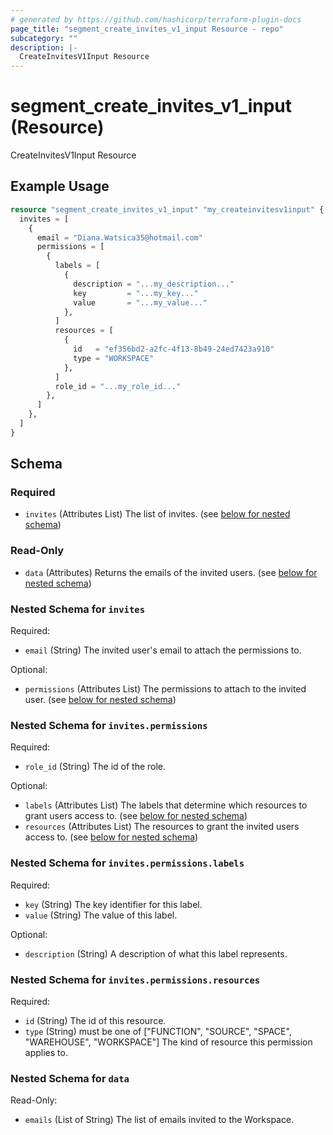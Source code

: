 ```yaml
---
# generated by https://github.com/hashicorp/terraform-plugin-docs
page_title: "segment_create_invites_v1_input Resource - repo"
subcategory: ""
description: |-
  CreateInvitesV1Input Resource
---
```


# segment_create_invites_v1_input (Resource)

CreateInvitesV1Input Resource

## Example Usage

```terraform
resource "segment_create_invites_v1_input" "my_createinvitesv1input" {
  invites = [
    {
      email = "Diana.Watsica35@hotmail.com"
      permissions = [
        {
          labels = [
            {
              description = "...my_description..."
              key         = "...my_key..."
              value       = "...my_value..."
            },
          ]
          resources = [
            {
              id   = "ef356bd2-a2fc-4f13-8b49-24ed7423a910"
              type = "WORKSPACE"
            },
          ]
          role_id = "...my_role_id..."
        },
      ]
    },
  ]
}
```

<!-- schema generated by tfplugindocs -->
## Schema

### Required

- `invites` (Attributes List) The list of invites. (see [below for nested schema](#nestedatt--invites))

### Read-Only

- `data` (Attributes) Returns the emails of the invited users. (see [below for nested schema](#nestedatt--data))

<a id="nestedatt--invites"></a>
### Nested Schema for `invites`

Required:

- `email` (String) The invited user's email to attach the permissions to.

Optional:

- `permissions` (Attributes List) The permissions to attach to the invited user. (see [below for nested schema](#nestedatt--invites--permissions))

<a id="nestedatt--invites--permissions"></a>
### Nested Schema for `invites.permissions`

Required:

- `role_id` (String) The id of the role.

Optional:

- `labels` (Attributes List) The labels that determine which resources to grant users access to. (see [below for nested schema](#nestedatt--invites--permissions--labels))
- `resources` (Attributes List) The resources to grant the invited users access to. (see [below for nested schema](#nestedatt--invites--permissions--resources))

<a id="nestedatt--invites--permissions--labels"></a>
### Nested Schema for `invites.permissions.labels`

Required:

- `key` (String) The key identifier for this label.
- `value` (String) The value of this label.

Optional:

- `description` (String) A description of what this label represents.


<a id="nestedatt--invites--permissions--resources"></a>
### Nested Schema for `invites.permissions.resources`

Required:

- `id` (String) The id of this resource.
- `type` (String) must be one of ["FUNCTION", "SOURCE", "SPACE", "WAREHOUSE", "WORKSPACE"]
The kind of resource this permission applies to.




<a id="nestedatt--data"></a>
### Nested Schema for `data`

Read-Only:

- `emails` (List of String) The list of emails invited to the Workspace.



